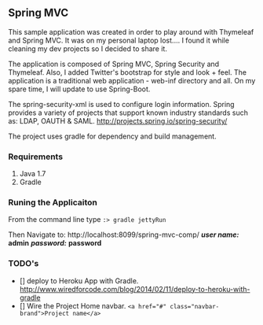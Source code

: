 ## Spring MVC ##

This sample application was created in order to play around with Thymeleaf and Spring MVC.  It was on my personal laptop lost.... I found it while cleaning my dev projects so I decided to share it.

The application is composed of Spring MVC, Spring Security and Thymeleaf.  Also, I added Twitter's bootstrap for style and look + feel. The application is a traditional web application - web-inf directory and all.  On my spare time, I will update to use Spring-Boot.   

The spring-security-xml is used to configure login information.  Spring provides a variety of projects that support known industry standards such as: LDAP, OAUTH & SAML. http://projects.spring.io/spring-security/

The project uses gradle for dependency and build management.

### Requirements ###
1. Java 1.7
2. Gradle

### Runing the Applicaiton ###
From the command line type ```:> gradle jettyRun```

Then Navigate to: http://localhost:8099/spring-mvc-comp/
***user name:*** **admin**
***password:*** **password**

### TODO's ###
- [] deploy to Heroku App with Gradle. http://www.wiredforcode.com/blog/2014/02/11/deploy-to-heroku-with-gradle
- [] Wire the Project Home navbar. ```<a href="#" class="navbar-brand">Project name</a>```
